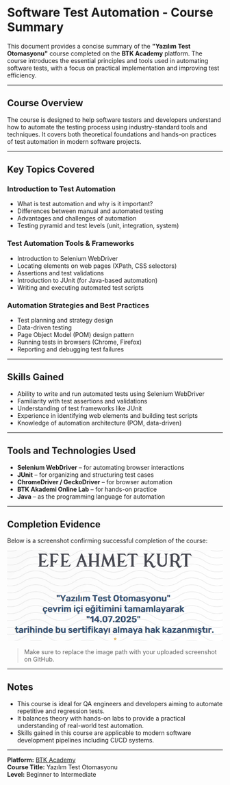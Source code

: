 # Software Test Automation - Course Summary

This document provides a concise summary of the **"Yazılım Test Otomasyonu"** course completed on the **BTK Academy** platform. The course introduces the essential principles and tools used in automating software tests, with a focus on practical implementation and improving test efficiency.

---

## Course Overview

The course is designed to help software testers and developers understand how to automate the testing process using industry-standard tools and techniques. It covers both theoretical foundations and hands-on practices of test automation in modern software projects.

---

## Key Topics Covered

### Introduction to Test Automation

- What is test automation and why is it important?
- Differences between manual and automated testing
- Advantages and challenges of automation
- Testing pyramid and test levels (unit, integration, system)

### Test Automation Tools & Frameworks

- Introduction to Selenium WebDriver
- Locating elements on web pages (XPath, CSS selectors)
- Assertions and test validations
- Introduction to JUnit (for Java-based automation)
- Writing and executing automated test scripts

### Automation Strategies and Best Practices

- Test planning and strategy design
- Data-driven testing
- Page Object Model (POM) design pattern
- Running tests in browsers (Chrome, Firefox)
- Reporting and debugging test failures

---

## Skills Gained

- Ability to write and run automated tests using Selenium WebDriver
- Familiarity with test assertions and validations
- Understanding of test frameworks like JUnit
- Experience in identifying web elements and building test scripts
- Knowledge of automation architecture (POM, data-driven)

---

## Tools and Technologies Used

- **Selenium WebDriver** – for automating browser interactions  
- **JUnit** – for organizing and structuring test cases  
- **ChromeDriver / GeckoDriver** – for browser automation  
- **BTK Akademi Online Lab** – for hands-on practice  
- **Java** – as the programming language for automation  

---

## Completion Evidence

Below is a screenshot confirming successful completion of the course:

![Course Completion Screenshot](./screenshots/completion-screenshot.png)

> Make sure to replace the image path with your uploaded screenshot on GitHub.

---

## Notes

- This course is ideal for QA engineers and developers aiming to automate repetitive and regression tests.
- It balances theory with hands-on labs to provide a practical understanding of real-world test automation.
- Skills gained in this course are applicable to modern software development pipelines including CI/CD systems.

---

**Platform:** [BTK Academy](https://www.btkakademi.gov.tr)  
**Course Title:** Yazılım Test Otomasyonu  
**Level:** Beginner to Intermediate  
